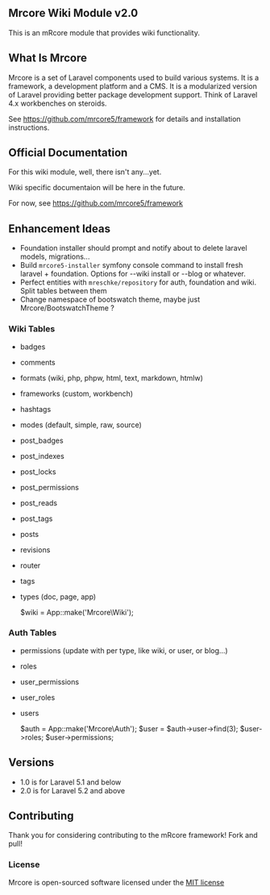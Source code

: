 ## Mrcore Wiki Module v2.0

This is an mRcore module that provides wiki functionality.

## What Is Mrcore

Mrcore is a set of Laravel components used to build various systems.
It is a framework, a development platform and a CMS.  It is a modularized version of Laravel
providing better package development support.  Think of Laravel 4.x workbenches on steroids.

See https://github.com/mrcore5/framework for details and installation instructions.

## Official Documentation

For this wiki module, well, there isn't any...yet.

Wiki specific documentaion will be here in the future.

For now, see https://github.com/mrcore5/framework






## Enhancement Ideas

* Foundation installer should prompt and notify about to delete laravel models, migrations...
* Build `mrcore5-installer` symfony console command to install fresh laravel + foundation.  Options for --wiki install or --blog or whatever.
* Perfect entities with `mreschke/repository` for auth, foundation and wiki.  Split tables between them
* Change namespace of bootswatch theme, maybe just Mrcore/BootswatchTheme ?


### Wiki Tables

* badges
* comments
* formats (wiki, php, phpw, html, text, markdown, htmlw)
* frameworks (custom, workbench)
* hashtags
* modes (default, simple, raw, source)
* post_badges
* post_indexes
* post_locks
* post_permissions
* post_reads
* post_tags
* posts
* revisions
* router
* tags
* types (doc, page, app)


	$wiki = App::make('Mrcore\Wiki');


### Auth Tables

* permissions (update with per type, like wiki, or user, or blog...)
* roles
* user_permissions
* user_roles
* users


	$auth = App::make('Mrcore\Auth');
	$user = $auth->user->find(3);
	$user->roles;
	$user->permissions;


## Versions

* 1.0 is for Laravel 5.1 and below
* 2.0 is for Laravel 5.2 and above

## Contributing

Thank you for considering contributing to the mRcore framework!  Fork and pull!

### License

Mrcore is open-sourced software licensed under the [MIT license](http://mreschke.com/license/mit)
